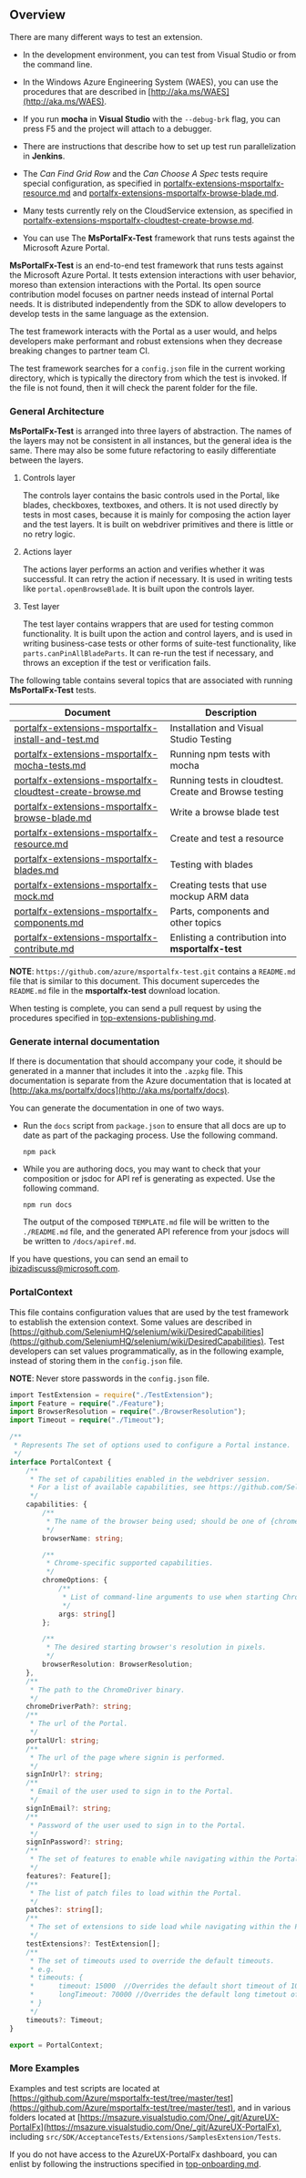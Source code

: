 <a name="overview"></a>
## Overview

<!-- TODO: Compare doc against list of items to update in 
https://stackoverflow.microsoft.com/questions/82011/msportalfx-test-documentation-issues
-->
There are many different ways to test an extension.

* In the development environment, you can test from Visual Studio or from the command line. 

* In the Windows Azure Engineering System (WAES), you can use the procedures that are described in [http://aka.ms/WAES](http://aka.ms/WAES). 

* If you run **mocha** in **Visual Studio** with the `--debug-brk` flag, you can press F5 and the project will attach to a debugger.

* There are instructions that describe how to set up test run parallelization in **Jenkins**.

* The *Can Find Grid Row* and the *Can Choose A Spec* tests require special configuration, as specified in [portalfx-extensions-msportalfx-resource.md](portalfx-extensions-msportalfx-resource.md) and [portalfx-extensions-msportalfx-browse-blade.md](portalfx-extensions-msportalfx-browse-blade.md).

* Many tests currently rely on the CloudService extension, as specified in [portalfx-extensions-msportalfx-cloudtest-create-browse.md](portalfx-extensions-msportalfx-cloudtest-create-browse.md).

* You can use The **MsPortalFx-Test** framework that runs tests against the Microsoft Azure Portal. 

**MsPortalFx-Test** is an end-to-end test framework that runs tests against the Microsoft Azure Portal. It tests extension interactions with user behavior, moreso than extension interactions with the Portal.  Its open source contribution model focuses on partner needs instead of internal Portal needs. It is distributed independently from the SDK to allow developers to develop tests in the same language as the extension.

The test framework interacts with the Portal as a user would, and helps developers make performant and robust extensions when they decrease breaking changes to partner team CI.

The test framework searches for a `config.json` file in the current working directory, which is typically the directory from which  the test is invoked.  If the file is not found, then it will check the parent folder for the file.


<a name="overview-general-architecture"></a>
### General Architecture

**MsPortalFx-Test** is arranged into three layers of abstraction. The names of the layers may not be consistent in all instances, but the general idea is the same.  There may also be some future refactoring to easily differentiate between the layers.

1. Controls layer

    The controls layer contains the basic controls used in the Portal, like blades, checkboxes, textboxes, and others.  It is not used directly by tests in most cases, because it is mainly for composing the action layer and the  test layers. It is built on webdriver primitives and there is little or no retry logic.  

 1. Actions layer

    The actions layer performs an action and verifies whether it was successful. It can retry the action if necessary. It is  used in writing tests like `portal.openBrowseBlade`. It is built upon the controls layer.

1. Test layer

    The test layer contains wrappers that are used for testing common functionality. It is built upon the action and control layers, and is used in writing business-case tests or other forms of suite-test functionality, like `parts.canPinAllBladeParts`. It can re-run the test if necessary, and throws an exception if the test or verification fails.

The following table contains several topics that are associated with running  **MsPortalFx-Test** tests.

| Document | Description |
| -------- | ----------- |
| [portalfx-extensions-msportalfx-install-and-test.md](portalfx-extensions-msportalfx-install-and-test.md) | Installation and Visual Studio Testing |
| [portalfx-extensions-msportalfx-mocha-tests.md](portalfx-extensions-msportalfx-mocha-tests.md) | Running npm tests with mocha |
| [portalfx-extensions-msportalfx-cloudtest-create-browse.md](portalfx-extensions-msportalfx-cloudtest-create-browse.md) | Running tests in cloudtest.  Create and Browse testing |
| [portalfx-extensions-msportalfx-browse-blade.md](portalfx-extensions-msportalfx-browse-blade.md) |  Write a browse blade test |
| [portalfx-extensions-msportalfx-resource.md](portalfx-extensions-msportalfx-resource.md) | Create and test a resource |
| [portalfx-extensions-msportalfx-blades.md](portalfx-extensions-msportalfx-blades.md) | Testing with blades |
| [portalfx-extensions-msportalfx-mock.md](portalfx-extensions-msportalfx-mock.md) | Creating tests that use mockup ARM data  |
| [portalfx-extensions-msportalfx-components.md](portalfx-extensions-msportalfx-components.md) | Parts, components and other topics  |
| [portalfx-extensions-msportalfx-contribute.md](portalfx-extensions-msportalfx-contribute.md) | Enlisting a contribution into **msportalfx-test**   |

**NOTE**: `https://github.com/azure/msportalfx-test.git` contains a `README.md` file that is similar to this document. This document supercedes the `README.md` file  in the **msportalfx-test** download location.

When testing is complete, you can send a pull request by using the procedures specified in [top-extensions-publishing.md](top-extensions-publishing.md).

<a name="overview-generate-internal-documentation"></a>
### Generate internal documentation

<!-- TODO:  Determine whether this sentence is accurate.  If not, 
1)  Is there any documentation to generate
2)  Where will it be located after it is generated
3)  Are there any reminders while the code is being created that this 
    documentation should exist
-->

If there is documentation that should accompany your code, it should be generated  in a manner that includes it into the `.azpkg` file. This documentation is separate from the Azure documentation that is located at [http://aka.ms/portalfx/docs](http://aka.ms/portalfx/docs).

You can generate the documentation in one of two ways.

* Run the `docs` script from `package.json` to ensure that all docs are up to date as part of the packaging process.  Use the following command.

    ```
    npm pack
    ```

* While you are authoring docs, you may want to check that your composition or jsdoc for API ref is generating as expected.   Use the following command.

    ```
    npm run docs
    ```

    The output of the composed `TEMPLATE.md` file will be written to the `./README.md` file, and the generated API reference from your jsdocs will be written to `/docs/apiref.md`.

If you have questions, you can send an email to <a href="mailto:ibizadiscuss@microsoft.com">ibizadiscuss@microsoft.com</a>.

<a name="overview-portalcontext"></a>
### PortalContext

This file contains configuration values that are used by the test framework to establish the extension context. Some values are described in  [https://github.com/SeleniumHQ/selenium/wiki/DesiredCapabilities](https://github.com/SeleniumHQ/selenium/wiki/DesiredCapabilities). Test developers can set values programmatically, as in the following example, instead of storing them in the `config.json` file. 

**NOTE**: Never store passwords in the `config.json` file.

```ts
﻿import TestExtension = require("./TestExtension");
import Feature = require("./Feature");
import BrowserResolution = require("./BrowserResolution");
import Timeout = require("./Timeout");

/**
 * Represents The set of options used to configure a Portal instance.
 */
interface PortalContext {
    /**
     * The set of capabilities enabled in the webdriver session. 
     * For a list of available capabilities, see https://github.com/SeleniumHQ/selenium/wiki/DesiredCapabilities
     */    
    capabilities: {
        /**
         * The name of the browser being used; should be one of {chrome} 
         */
        browserName: string;

        /**
         * Chrome-specific supported capabilities. 
         */
        chromeOptions: {
            /**
             * List of command-line arguments to use when starting Chrome.
             */
            args: string[]
        };

        /**
         * The desired starting browser's resolution in pixels.
         */
        browserResolution: BrowserResolution;
    },
    /**
     * The path to the ChromeDriver binary. 
     */
    chromeDriverPath?: string;
    /**
     * The url of the Portal.
     */
    portalUrl: string;
    /**
     * The url of the page where signin is performed.
     */
    signInUrl?: string;
    /**
     * Email of the user used to sign in to the Portal.
     */
    signInEmail?: string;
    /**
     * Password of the user used to sign in to the Portal.
     */
    signInPassword?: string;    
    /**
     * The set of features to enable while navigating within the Portal.
     */
    features?: Feature[];
    /**
     * The list of patch files to load within the Portal.
     */
    patches?: string[];
    /**
     * The set of extensions to side load while navigating within the Portal.
     */
    testExtensions?: TestExtension[];
    /**
     * The set of timeouts used to override the default timeouts.
     * e.g. 
     * timeouts: {
     *      timeout: 15000  //Overrides the default short timeout of 10000 (10 seconds).
     *      longTimeout: 70000 //Overrides the default long timetout of 60000 (60 seconds).
     * }
     */
    timeouts?: Timeout;
}

export = PortalContext;
```

<a name="overview-more-examples"></a>
### More Examples

Examples and test scripts are located at [https://github.com/Azure/msportalfx-test/tree/master/test](https://github.com/Azure/msportalfx-test/tree/master/test), and in various folders located at  [https://msazure.visualstudio.com/One/_git/AzureUX-PortalFx](https://msazure.visualstudio.com/One/_git/AzureUX-PortalFx), including `src/SDK/AcceptanceTests/Extensions/SamplesExtension/Tests`.

If you do not have access to the AzureUX-PortalFx dashboard, you can enlist by following the instructions specified in [top-onboarding.md](top-onboarding.md). 